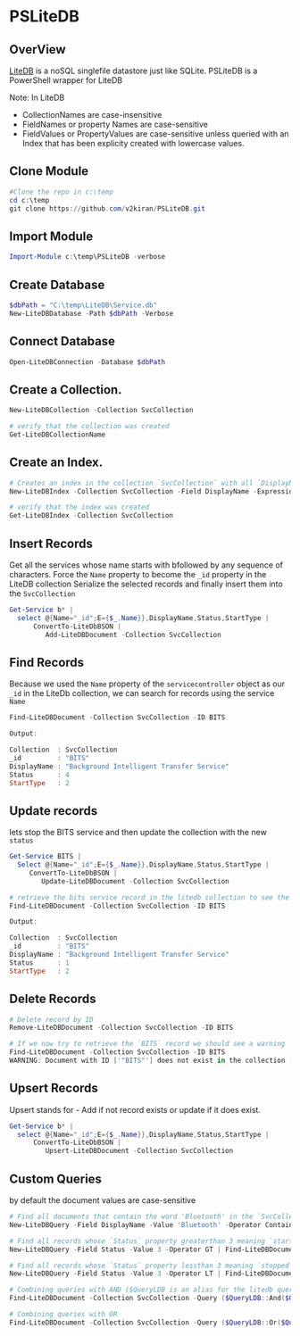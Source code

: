 # PSLiteDB

## OverView
[LiteDB](http://www.litedb.org/) is a noSQL singlefile datastore just like SQLite.
PSLiteDB is a PowerShell wrapper for LiteDB

Note: In LiteDB
- CollectionNames are case-insensitive
- FieldNames or property Names are case-sensitive
- FieldValues or PropertyValues are case-sensitive unless queried with an Index that has been explicity created with lowercase values.

## Clone Module

```powershell
#Clone the repo in c:\temp
cd c:\temp
git clone https://github.com/v2kiran/PSLiteDB.git
```

## Import Module
```powershell
Import-Module c:\temp\PSLiteDB -verbose
```


## Create Database
```powershell
$dbPath = "C:\temp\LiteDB\Service.db"
New-LiteDBDatabase -Path $dbPath -Verbose
```

## Connect Database
```powershell
Open-LiteDBConnection -Database $dbPath
```

## Create a Collection.
```powershell
New-LiteDBCollection -Collection SvcCollection

# verify that the collection was created
Get-LiteDBCollectionName
```

## Create an Index.
```powershell
# Creates an index in the collection `SvcCollection` with all `DisplayName` property values in `lowercase`
New-LiteDBIndex -Collection SvcCollection -Field DisplayName -Expression "LOWER($.DisplayName)"

# verify that the index was created
Get-LiteDBIndex -Collection SvcCollection
```

## Insert Records
Get all the services whose name starts with bfollowed by any sequence of characters.
Force the `Name` property to become the `_id` property in the LiteDB collection
Serialize the selected records and finally insert them into the `SvcCollection`
```powershell
Get-Service b* | 
  select @{Name="_id";E={$_.Name}},DisplayName,Status,StartType | 
      ConvertTo-LiteDbBSON | 
         Add-LiteDBDocument -Collection SvcCollection
```

## Find Records
Because we used the `Name` property of the `servicecontroller` object as our `_id` in the LiteDb collection, we can search for records using the service `Name`
```powershell
Find-LiteDBDocument -Collection SvcCollection -ID BITS

Output:

Collection  : SvcCollection
_id         : "BITS"
DisplayName : "Background Intelligent Transfer Service"
Status      : 4
StartType   : 2
```

## Update records
lets stop the BITS service and then update the collection with the new `status`
```powershell
Get-Service BITS | 
  Select @{Name="_id";E={$_.Name}},DisplayName,Status,StartType | 
     ConvertTo-LiteDbBSON | 
        Update-LiteDBDocument -Collection SvcCollection

# retrieve the bits service record in the litedb collection to see the updated status
Find-LiteDBDocument -Collection SvcCollection -ID BITS

Output:

Collection  : SvcCollection
_id         : "BITS"
DisplayName : "Background Intelligent Transfer Service"
Status      : 1
StartType   : 2
```

## Delete Records
```powershell
# Delete record by ID
Remove-LiteDBDocument -Collection SvcCollection -ID BITS

# If we now try to retrieve the `BITS` record we should see a warning
Find-LiteDBDocument -Collection SvcCollection -ID BITS
WARNING: Document with ID ['"BITS"'] does not exist in the collection ['SvcCollection']
```

## Upsert Records
Upsert stands for - Add if not record exists or update if it does exist.
```powershell
Get-Service b* | 
  select @{Name="_id";E={$_.Name}},DisplayName,Status,StartType | 
      ConvertTo-LiteDbBSON | 
         Upsert-LiteDBDocument -Collection SvcCollection
```

## Custom Queries
by default the document values are case-sensitive 
```powershell
# Find all documents that contain the word 'Bluetooth' in the `SvcCollection` property `DisplayName`
New-LiteDBQuery -Field DisplayName -Value 'Bluetooth' -Operator Contains | Find-LiteDBDocument -Collection SvcCollection

# Find all records whose `Status` property greaterthan 3 meaning `started`
New-LiteDBQuery -Field Status -Value 3 -Operator GT | Find-LiteDBDocument -Collection SvcCollection

# Find all records whose `Status` property lessthan 3 meaning `stopped`
New-LiteDBQuery -Field Status -Value 3 -Operator LT | Find-LiteDBDocument -Collection SvcCollection

# Combining queries with AND ($QueryLDB is an alias for the litedb query class)
Find-LiteDBDocument -Collection SvcCollection -Query ($QueryLDB::And($QueryLDB::StartsWith("DisplayName","Blue"),$QueryLDB::GT("Status",3)))

# Combining queries with OR
Find-LiteDBDocument -Collection SvcCollection -Query ($QueryLDB::Or($QueryLDB::StartsWith("DisplayName","Blue"),$QueryLDB::Contains("DisplayName","Encryption")))
```